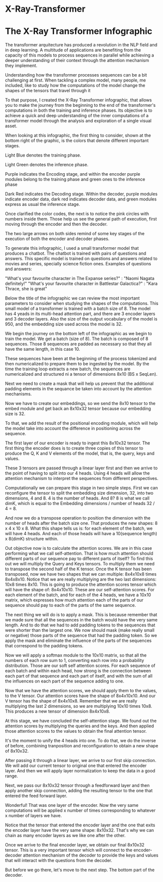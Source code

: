 # X-Ray-Transformer
# The X-Ray Transformer Infographic
The transformer arquitecture has produced a revolution in the NLP field and in deep learning. A multitude of applications are benefiting from the capacity of this models to process sequences in parallel while achieving a deeper understanding of their context through the attention mechanism they implement.

Understanding how the transformer processes sequences can be a bit challenging at first. When tackling a complex model, many people, me included, like to study how the computations of the model change the shapes of the tensors that travel through it

To that purpose, I created the X-Ray Transformer infographic, that allows you to make the journey from the beginning to the end of the transformer's computations in both the training and inference phases. Its objective is to achieve a quick and deep understanding of the inner computations of a transformer model through the analysis and exploration of a single visual asset.

When looking at this infographic, the first thing to consider, shown at the bottom right of the graphic, is the colors that denote different important stages.

Light Blue denotes the training phase.

Light Green denotes the inference phase.

Purple indicates the Encoding stage, and within the encoder purple modules belong to the training phase and green ones to the inference phase

Dark Red indicates the Decoding stage. Within the decoder, purple modules indicate encoder data, dark red indicates decoder data, and green modules express as usual the inference stage.

Once clarified the color codes, the next is to notice the pink circles with numbers inside them. Those help us see the general path of execution, first moving through the encoder and then the decoder.

The two large arrows on both sides remind of some key stages of the execution of both the encoder and decoder phases. 

To generate this infographic, I used a small transformer model that produces a chatbot. The chatbot is trained with pairs of questions and answers. This specific model is trained on questions and answers related to movies and series, specially science fiction ones. Examples of questions and answers:

"What's your favourite character in The Expanse series?" : "Naomi Nagata definitely!"
"What's your favourite character in Battlestar Galactica?" : "Kara Thrace, she is great"

Below the title of the infographic we can review the most important parameters to consider when studying the shapes of the computations. This small model of a transformer is trained with a batch size of 8. The model has 4 yeads in its multi-head attention part, and there are 3 encoder layers and 3 decoder layers.
Also the size of the output vocabulary of the model is 950, and the embedding size used across the model is 32.

We begin the journey on the bottom left of the infographic as we begin to train the model. We get a batch (size of 8). The batch is composed of 8 sequences. Those 8 sequences are padded as necessary so that they all have the same length, in this case 10.

These sequences have been at the beginning of the process tokenized and then numericalized to prepare them to be ingested by the model. By the time the training loop extracts a new batch, the sequences are numericalized and structured ni a tensor of dimensions 8x10 (BS x SeqLen).

Next we need to create a mask that will help us prevent that the additional padding elements in the sequance be taken into account by the attention mechanisms. 

Now we have to create our embeddings, so we send the 8x10 tensor to the embed module and get back an 8x10x32 tensor because our embedding size is 32.

To that, we add the result of the positional encoding module, which will help the model take into account the difference in positioning across the sequence.

The first layer of our encoder is ready to ingest this 8x10x32 tensor. The first thing the encoder does is to create three copies of this tensor to produce the Q, K and V elements of the model, that is, the query, keys and values.

These 3 tensors are passed through a linear layer first and then we arrive to the point of having to split into our 4 heads. Using 4 heads will allow the attention mechanism to interpret the sequences from different perspectives.

Computationally we can prepare this stage in two simple steps. First we can reconfigure the tensor to split the embedding size dimension, 32, into two dimensions, 4 and 8. 4 is the number of heads. And 8? 8 is what we call dimK, which is equal to the Embedding dimensions / number of heads 32 / 4 = 8.

And now we do a transpose operation to position the dimension with the number of heads after the batch size one. That produces the new shapes: 8 x 4 x 10 x 8. What this shape tells us is: for each element of the batch, we will have 4 heads. And each of those heads will have a 10(sequence length) x 8(dimK) structure within.

Out objective now is to calculate the attention scores. We are in this case performing what we call self-attention. That is how much attention should different parts of our sequence pay to different parts of itself?
To find this out we will multiply the Query and Keys tensors. To multiply them we need to transpose the second half of the K tensor. Once the K tensor has been transposed, now we have two shapes that we can multiple:
8x4x10x8 times 8x4x8x10.  Notice that we are really multiplying are the two last dimensions: 10x8 times 8x10. This is going to produce the attention scores tensor which will have the shape of: 8x4x10x10.
These are our self-attention scores. For each element of the batch, and for each of the 4 heads, we have a 10x10 matrix, which expresses how much attention each of the parts of our sequence should pay to each of the parts of the same sequence.

The next thing we will do is to apply a mask. This is because remember that we made sure that all the sequences in the batch would have the very same length. And to do that we had to add padding tokens to the sequences that were shorter than the largest one. We now should mask (make really small or negative) those parts of the sequence that had the padding token. So we apply the mask and eliminate the influence of the parts of the sequences that correspond to the padding tokens.

Now we will apply a softmax module to the 10x10 matrix, so that all the numbers of each row sum to 1, converting each row into a probability distribution. Those are our soft self attention scores. For each sequence of each batch and within each head, how strong is the connection between each part of that sequence and each part of itself, and with the sum of all the influences on each part of the sequence adding to one.

Now that we have the attention scores, we should apply them to the values, to the V tensor. Our attention scores have the shape of 8x4x10x10. And our V tensor has the shape of 8x4x10x8. Remember that we are really multiplying the last 2 dimensions, so we are multiplying 10x10 times 10x8. This produces a new tensor of dimension 8x4x10x8.

At this stage, we have concluded the self-attention stage. We found out the attention scores by multiplying the queries and the keys. And then applied those attention scores to the values to obtain the final attention tensor. 

It's the moment to unify the 4 heads into one. To do that, we do the inverse of before, combining tranposition and reconfiguration to obtain a new shape of 8x10x32.

After passing it through a linear layer, we arrive to our first skip connection. We will add our current tensor to original one that entered the encoder layer. And then we will apply layer normalization to keep the data in a good range.

Next, we pass our 8x10x32 tensor through a feedforward layer and then apply another skip connection, adding the resulting tensor to the one that entered the feed forward layer.

Wonderful! That was one layer of the encoder. Now the very same computations will be applied x number of times corresponding to whatever x number of layers we have.

Notice that the tensor that entered the encoder layer and the one that exits the encoder layer have the very same shape: 8x10x32. That's why we can chain as many encoder layers as we like one after the other.

Once we arrive to the final encoder layer, we obtain our final 8x10x32 tensor. This is a very important tensor which will connect to the encoder-decoder attention mechanism of the decoder to provide the keys and values that will interact with the questions from the decoder. 

But before we go there, let's move to the next step. The bottom part of the decoder.
